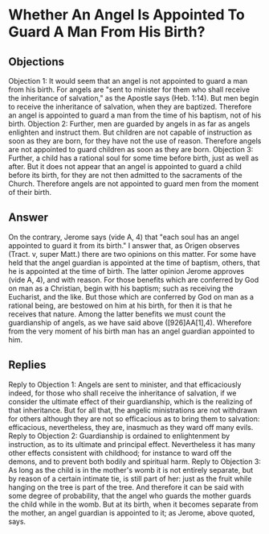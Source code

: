 # Whether An Angel Is Appointed To Guard A Man From His Birth?
## Objections
Objection 1: It would seem that an angel is not appointed to guard a man from his birth. For angels are "sent to minister for them who shall receive the inheritance of salvation," as the Apostle says (Heb. 1:14). But men begin to receive the inheritance of salvation, when they are baptized. Therefore an angel is appointed to guard a man from the time of his baptism, not of his birth.
Objection 2: Further, men are guarded by angels in as far as angels enlighten and instruct them. But children are not capable of instruction as soon as they are born, for they have not the use of reason. Therefore angels are not appointed to guard children as soon as they are born.
Objection 3: Further, a child has a rational soul for some time before birth, just as well as after. But it does not appear that an angel is appointed to guard a child before its birth, for they are not then admitted to the sacraments of the Church. Therefore angels are not appointed to guard men from the moment of their birth.
## Answer
On the contrary, Jerome says (vide A, 4) that "each soul has an angel appointed to guard it from its birth."
I answer that, as Origen observes (Tract. v, super Matt.) there are two opinions on this matter. For some have held that the angel guardian is appointed at the time of baptism, others, that he is appointed at the time of birth. The latter opinion Jerome approves (vide A, 4), and with reason. For those benefits which are conferred by God on man as a Christian, begin with his baptism; such as receiving the Eucharist, and the like. But those which are conferred by God on man as a rational being, are bestowed on him at his birth, for then it is that he receives that nature. Among the latter benefits we must count the guardianship of angels, as we have said above ([926]AA[1],4). Wherefore from the very moment of his birth man has an angel guardian appointed to him.
## Replies
Reply to Objection 1: Angels are sent to minister, and that efficaciously indeed, for those who shall receive the inheritance of salvation, if we consider the ultimate effect of their guardianship, which is the realizing of that inheritance. But for all that, the angelic ministrations are not withdrawn for others although they are not so efficacious as to bring them to salvation: efficacious, nevertheless, they are, inasmuch as they ward off many evils.
Reply to Objection 2: Guardianship is ordained to enlightenment by instruction, as to its ultimate and principal effect. Nevertheless it has many other effects consistent with childhood; for instance to ward off the demons, and to prevent both bodily and spiritual harm.
Reply to Objection 3: As long as the child is in the mother's womb it is not entirely separate, but by reason of a certain intimate tie, is still part of her: just as the fruit while hanging on the tree is part of the tree. And therefore it can be said with some degree of probability, that the angel who guards the mother guards the child while in the womb. But at its birth, when it becomes separate from the mother, an angel guardian is appointed to it; as Jerome, above quoted, says.